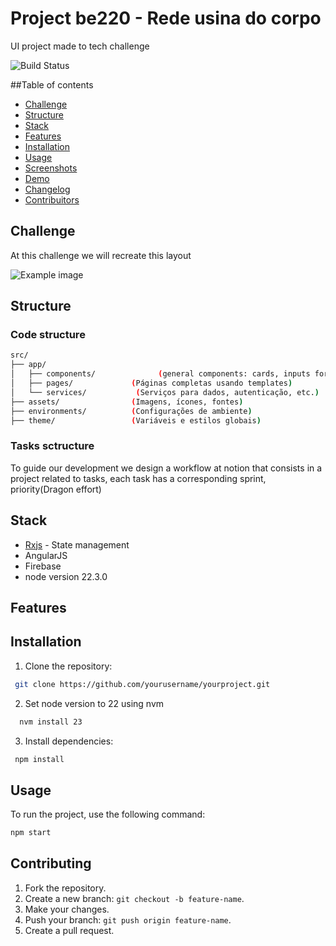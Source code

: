 # Project be220 - Rede usina do corpo
UI project made to tech challenge

![Build Status](https://travis-ci.org/yourusername/yourproject.svg?branch=main)


##Table of contents
- [Challenge](#challenge)
- [Structure](#structure)
- [Stack](#stack)
- [Features](#features)
- [Installation](#installation)
- [Usage](#usage)
- [Screenshots](#screenshots)
- [Demo](#demo)
- [Changelog](#changelog)
- [Contribuitors](#contribuitors)

## Challenge

At this challenge we will recreate this layout

![Example image](https://snnlwdwfgjsmtfubrznt.supabase.co/storage/v1/object/sign/images/Tela_inicial_01.png?token=eyJhbGciOiJIUzI1NiIsInR5cCI6IkpXVCJ9.eyJ1cmwiOiJpbWFnZXMvVGVsYV9pbmljaWFsXzAxLnBuZyIsImlhdCI6MTcyMDcwMjUyNCwiZXhwIjoxNzUyMjM4NTI0fQ.U9M5WvehOstwPudSBb4N9wAbifp_FwHcYhiLtFV0IYA&t=2024-07-11T12%3A55%3A24.386Z)


## Structure

### Code structure


```bash
src/
├── app/
│   ├── components/              (general components: cards, inputs form)
│   ├── pages/             (Páginas completas usando templates)
│   └── services/           (Serviços para dados, autenticação, etc.)
├── assets/                (Imagens, ícones, fontes)
├── environments/          (Configurações de ambiente)
├── theme/                 (Variáveis e estilos globais)
```

### Tasks sctructure

To guide our development we design a workflow at notion that consists in a project related to tasks, each task has a corresponding sprint, priority(Dragon effort)

## Stack
* [Rxjs]() - State management
* AngularJS
* Firebase
* node version  22.3.0

## Features


## Installation
1. Clone the repository:
```bash
 git clone https://github.com/yourusername/yourproject.git
```
2. Set node version to 22 using nvm
```bash	
  nvm install 23
```

3. Install dependencies:
```bash
 npm install
 ```

## Usage
To run the project, use the following command:
```bash
npm start
```
## Contributing
1. Fork the repository.
2. Create a new branch: `git checkout -b feature-name`.
3. Make your changes.
4. Push your branch: `git push origin feature-name`.
5. Create a pull request.

